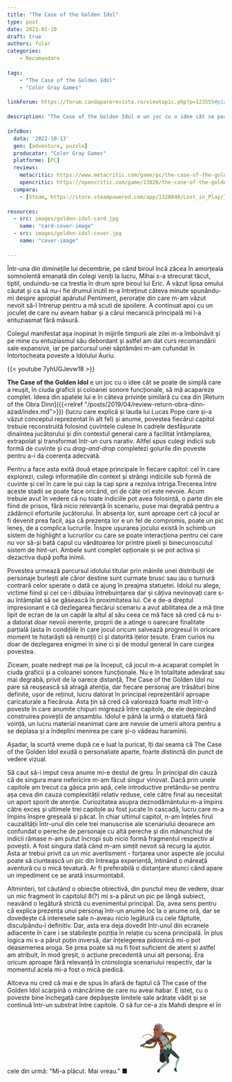 ```yaml
---
title: "The Case of the Golden Idol"
type: post
date: 2023-01-10
draft: true
authors: fular
categories:
    - Recomandare

tags:
    - "The Case of the Golden Idol"
    - "Color Gray Games"

linkForum: https://forum.candaparerevista.ro/viewtopic.php?p=123555#p123555

description: "The Case of the Golden Idol e un joc cu o idee cât se poate de simplă care a reușit, în ciuda graficii și coloanei sonore funcționale, să mă acapareze complet. Ideea din spatele lui e în câteva privințe similară cu cea din Return of the Obra Dinn, și anume, povestea fiecărui capitol trebuie reconstruită folosind cuvintele culese în cadrele desfășurate dinaintea jucătorului și din contextul general care a facilitat întâmplarea, extrapolat și transformat într-un curs narativ. Altfel spus culegi indicii sub formă de cuvinte și cu drag and drop completezi golurile din poveste pentru a-i da coerența adecvată."

infoBox:
  data: '2022-10-13'
  gen: [adventure, puzzle]
  producator: "Color Gray Games"
  platforme: [PC]
  reviews:
    metacritic: https://www.metacritic.com/game/pc/the-case-of-the-golden-idol
    opencritic: https://opencritic.com/game/13826/the-case-of-the-golden-idol
  cumpara:
    - [Steam, https://store.steampowered.com/app/1328840/Lost_in_Play/]

resources:
  - src: images/golden-idol-card.jpg
    name: "card-cover-image"
  - src: images/golden-idol-cover.jpg
    name: "cover-image"

---
```


Într-una din diminețile lui decembrie, pe când biroul încă zăcea în amorțeala somnolentă emanată din colegi veniți la lucru, Mihai s-a strecurat tăcut, tiptil, unduindu-se ca trestia în drum spre biroul lui Eric. A văzut lipsa omului căutat și ca să nu-i fie drumul inutil m-a întreținut câteva minute spunându-mi despre apropiat apărutul Pentiment, perorație din care m-am văzut nevoit să-l întrerup pentru a mă scuti de spoilere. A continuat apoi cu un joculeț de care nu aveam habar și a cărui mecanică principală mi l-a entuziasmat fără măsură.

Colegul manifestat așa inopinat în mijirile timpurii ale zilei m-a îmbolnăvit și pe mine cu entuziasmul său debordant și astfel am dat curs recomandării sale expansive, iar pe parcursul unei săptămâni m-am cufundat în întortocheata poveste a Idolului Auriu.

{{< youtube 7yhUGJevw18 >}}

**The Case of the Golden Idol** e un joc cu o idee cât se poate de simplă care a reușit, în ciuda graficii și coloanei sonore funcționale, să mă acapareze complet. Ideea din spatele lui e în câteva privințe similară cu cea din [Return of the Obra Dinn]({{<relref "/posts/2019/04/review-return-obra-dinn-azad/index.md">}}) (lucru care explică și lauda lui Lucas Pope care și-a văzut conceptul reprezentat în alt fel) și anume, povestea fiecărui capitol trebuie reconstruită folosind cuvintele culese în cadrele desfășurate dinaintea jucătorului și din contextul general care a facilitat întâmplarea, extrapolat și transformat într-un curs narativ. Altfel spus culegi indicii sub formă de cuvinte și cu _drag-and-drop_ completezi golurile din poveste pentru a-i da coerența adecvată.

Pentru a face asta exită două etape principale în fiecare capitol: cel în care explorezi, culegi informațiile din context și strângi indiciile sub formă de cuvinte și cel în care le pui cap la cap spre a rezolva intriga.Trecerea între aceste stadii se poate face oricând, ori de câte ori este nevoie. Acum trebuie avut în vedere că nu toate indiciile pot avea folosință, o parte din ele fiind de prisos, fără nicio relevanță în scenariu, puse mai degrabă pentru a zădărncii eforturile jucătorului. În absența lor, sunt aproape cert că jocul ar fi devenit prea facil, așa că prezența lor e un fel de compromis, poate un pic leneș, de a complica lucrurile. Înspre ușurarea jocului există în schimb un sistem de highlight a lucrurilor cu care se poate interacționa pentru cei care nu vor să-și bată capul cu vânătoarea lor printre pixeli și binecunoscutul sistem de hint-uri. Ambele sunt complet opționale și se pot activa și dezactiva după pofta inimii.

Povestea urmează parcursul idolului titular prin mâinile unei distribuții de personaje burlești ale căror destine sunt curmate brusc sau iau o turnură contrară celor sperate o dată ce ajung în preajma statuetei. Idolul nu alege, victime fiind și cei ce-i dibuiau întrebuințarea dar și câțiva nevinovați care s-au întâmplat să se găsească în proximitatea lui. Ce e de-a dreptul impresionant e că dezlegarea fiecărui scenariu a avut abilitatea de a mă ține lipit de ecran de la un capăt la altul al său ceea ce mă face să cred că nu s-a datorat doar nevoii inerente, proprii de a atinge o oarecare finalitate parțială (asta în condițiile în care jocul oricum salvează progresul în oricare moment te hotarăști să renunți) ci și datorită ițelor țesute. Eram curios nu doar de dezlegarea enigmei în sine ci și de modul general în care curgea povestea.

Ziceam, poate nedrept mai pe la început, că jocul m-a acaparat complet în ciuda graficii și a coloanei sonore funcționale. Nu e în totalitate adevărat sau mai degrabă, privit de la oarece distanță, The Case of the Golden Idol nu pare să reușească să atragă atenția, dar fiecare personaj are trăsături bine definite, ușor de reținut, lucru datorat în principal reprezentării aproape caricaturale a fiecăruia. Asta țin să cred că valorează foarte mult într-o poveste în care anumite chipuri migrează între capitole, de ele depinzând construirea poveștii de ansamblu. Idolul e până la urmă o statuetă fără voință, un lucru material neanimat care are nevoie de umerii altora pentru a se deplasa și a îndeplini menirea pe care și-o vădeau haraminii.

Așadar, la scurtă vreme după ce e luat la puricat, îți dai seama că The Case of the Golden Idol exudă o personaliate aparte, foarte distinctă din punct de vedere vizual.

Să caut să-i imput ceva anume mi-e destul de greu. În principal din cauză că de singura mare nefericire m-am făcut singur vinovat. Dacă prin unele capitole am trecut ca gâsca prin apă, cele introductive pretându-se pentru așa ceva din cauza complexității relativ reduse, cele către final au necesitat un aport sporit de atenție. Curiozitatea asupra deznodământului m-a împins către exces și ultimele trei capitole au fost jucate în cascadă, lucru care m-a împins înspre greșeală și păcat. În chiar ultimul capitol, n-am înțeles firul cauzalității într-unul din cele trei manuscrise ale scenariului deoarece am confundat o pereche de personaje cu altă pereche și din mănunchiul de indicii rămase n-am putut încropi sub nicio formă fragmentul respectiv al poveștii. A fost singura dată când m-am simțit nevoit să recurg la ajutor. Asta ar trebui privit ca un mic avertisment - forțarea unor aspecte ale jocului poate să ciuntească un pic din întreaga experiență, întinând o măreață aventură cu o mică tevatură. Ar fi preferabilă o distanțare atunci când apare un impediment ce se arată insurmontabil.

Altminteri, tot căutând o obiecție obiectivă, din punctul meu de vedere, doar un mic fragment în capitolul 8(?) mi s-a părut un pic pe lângă subiect, neavând o legătură strictă cu evenimentul principal. Da, avea sens pentru că explica prezența unui personaj într-un anume loc la o anume oră, dar se dovedește că interesele sale n-aveau nicio legătură cu cele făptuite, disculpându-l definitiv. Dar, asta era deja dovedit într-unul din ecranele adiacente în care i se stabilește poziția în relație cu scena principală. În plus logica mi s-a părut puțin inversă, dar înțelegerea pidosnică mi-o pot deasemenea aroga. Se prea poate să nu fi fost suficient de atent și astfel am atribuit, în mod greșit, o acțiune precedentă unui alt personaj. Era oricum aproape fără relevanță în cronologia scenariului respectiv, dar la momentul acela mi-a fost o mică piedică.

Altceva nu cred că mai e de spus în afară de faptul că The case of the Golden Idol scarpină o mâncărime de care nu aveai habar. E isteț, cu o poveste bine închegată care depășește limitele sale arătate vădit și se continuă într-un substrat între capitole. O să fur ce-a zis Mahdi despre el în cele din urmă: "Mi-a plăcut. Mai vreau." ■
![](images/golden-idol-dancing.png)